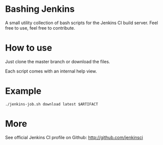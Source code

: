 # Bashing Jenkins

A small utility collection of bash scripts for the Jenkins CI build server. Feel free to use, feel free to contribute.


# How to use
Just clone the master branch or download the files.

Each script comes with an internal help view.


# Example

	./jenkins-job.sh download latest $ARTIFACT


# More
See official Jenkins CI profile on Github: http://github.com/jenkinsci

